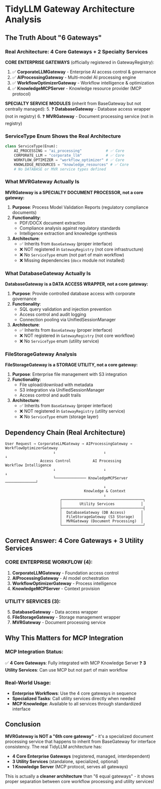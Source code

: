 # TidyLLM Gateway Architecture Analysis

## The Truth About "6 Gateways"

### **Real Architecture: 4 Core Gateways + 2 Specialty Services**

**CORE ENTERPRISE GATEWAYS** (officially registered in GatewayRegistry):
1. ✅ **CorporateLLMGateway** - Enterprise AI access control & governance
2. ✅ **AIProcessingGateway** - Multi-model AI processing engine  
3. ✅ **WorkflowOptimizerGateway** - Workflow intelligence & optimization
4. ✅ **KnowledgeMCPServer** - Knowledge resource provider (MCP protocol)

**SPECIALTY SERVICE MODULES** (inherit from BaseGateway but not centrally managed):
5. ❓ **DatabaseGateway** - Database access wrapper (not in registry)
6. ❓ **MVRGateway** - Document processing service (not in registry)

### **ServiceType Enum Shows the Real Architecture**
```python
class ServiceType(Enum):
    AI_PROCESSING = "ai_processing"           # ✅ Core
    CORPORATE_LLM = "corporate_llm"           # ✅ Core  
    WORKFLOW_OPTIMIZER = "workflow_optimizer" # ✅ Core
    KNOWLEDGE_RESOURCES = "knowledge_resources" # ✅ Core
    # No DATABASE or MVR service types defined
```

### **What MVRGateway Actually Is**

**MVRGateway is a SPECIALTY DOCUMENT PROCESSOR, not a core gateway:**

1. **Purpose**: Process Model Validation Reports (regulatory compliance documents)
2. **Functionality**: 
   - PDF/DOCX document extraction
   - Compliance analysis against regulatory standards
   - Intelligence extraction and knowledge synthesis
3. **Architecture**: 
   - ✅ Inherits from `BaseGateway` (proper interface)
   - ❌ NOT registered in `GatewayRegistry` (not core infrastructure)
   - ❌ No `ServiceType` enum (not part of main workflow)
   - ❌ Missing dependencies (`docx` module not installed)

### **What DatabaseGateway Actually Is**

**DatabaseGateway is a DATA ACCESS WRAPPER, not a core gateway:**

1. **Purpose**: Provide controlled database access with corporate governance
2. **Functionality**:
   - SQL query validation and injection prevention
   - Access control and audit logging
   - Connection pooling via UnifiedSessionManager
3. **Architecture**:
   - ✅ Inherits from `BaseGateway` (proper interface)
   - ❌ NOT registered in `GatewayRegistry` (not core workflow)
   - ❌ No `ServiceType` enum (utility service)

### **FileStorageGateway Analysis**

**FileStorageGateway is a STORAGE UTILITY, not a core gateway:**

1. **Purpose**: Enterprise file management with S3 integration
2. **Functionality**:
   - File upload/download with metadata
   - S3 integration via UnifiedSessionManager
   - Access control and audit trails
3. **Architecture**:
   - ✅ Inherits from `BaseGateway` (proper interface)
   - ❌ NOT registered in `GatewayRegistry` (utility service)
   - ❌ No `ServiceType` enum (storage layer)

## **Dependency Chain (Real Architecture)**

```
User Request → CorporateLLMGateway → AIProcessingGateway → WorkflowOptimizerGateway
                      ↓                      ↓                        ↓
                Access Control          AI Processing           Workflow Intelligence
                      ↓                      ↓                        ↓
                      └────────────── KnowledgeMCPServer ──────────────┘
                                             ↓
                                    Knowledge & Context
                                             ↓
                         ┌─────────────────────────────────────┐
                         │        Utility Services            │
                         ├─────────────────────────────────────┤
                         │  DatabaseGateway (DB Access)       │
                         │  FileStorageGateway (S3 Storage)   │
                         │  MVRGateway (Document Processing)  │
                         └─────────────────────────────────────┘
```

## **Correct Answer: 4 Core Gateways + 3 Utility Services**

### **CORE ENTERPRISE WORKFLOW (4)**:
1. **CorporateLLMGateway** - Foundation access control
2. **AIProcessingGateway** - AI model orchestration  
3. **WorkflowOptimizerGateway** - Process intelligence
4. **KnowledgeMCPServer** - Context provision

### **UTILITY SERVICES (3)**:
5. **DatabaseGateway** - Data access wrapper
6. **FileStorageGateway** - Storage management wrapper
7. **MVRGateway** - Document processing service

## **Why This Matters for MCP Integration**

### **MCP Integration Status**:
✅ **4 Core Gateways**: Fully integrated with MCP Knowledge Server
❓ **3 Utility Services**: Can use MCP but not part of main workflow

### **Real-World Usage**:
- **Enterprise Workflows**: Use the 4 core gateways in sequence
- **Specialized Tasks**: Call utility services directly when needed
- **MCP Knowledge**: Available to all services through standardized interface

## **Conclusion**

**MVRGateway is NOT a "6th core gateway"** - it's a specialized document processing service that happens to inherit from BaseGateway for interface consistency. The real TidyLLM architecture has:

- **4 Core Enterprise Gateways** (registered, managed, interdependent)
- **3 Utility Services** (standalone, specialized, optional)
- **1 Knowledge Server** (MCP protocol, serves all gateways)

This is actually a **cleaner architecture** than "6 equal gateways" - it shows proper separation between core workflow processing and utility services!